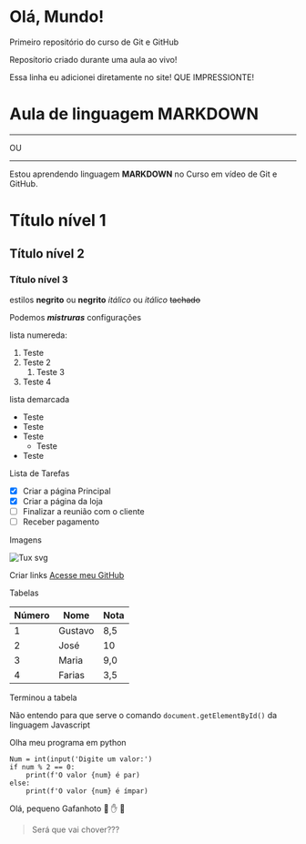 # Olá, Mundo!
 Primeiro repositório do curso de Git e GitHub

Reposítorio criado durante uma aula ao vivo!

Essa linha eu adicionei diretamente no site! QUE IMPRESSIONTE!


# Aula de linguagem MARKDOWN 
---
OU
***
Estou aprendendo linguagem **MARKDOWN** no Curso em vídeo de Git e GitHub.

# Título nível 1

## Título nível 2

### Título nível 3

estilos
**negrito** ou __negrito__
*itálico* ou _itálico_
~~tachado~~

Podemos __*mistruras*__ configurações

lista numereda:

1. Teste
1. Teste 2
   1. Teste 3
1. Teste 4

lista demarcada
* Teste
* Teste
* Teste
   * Teste
* Teste

Lista de Tarefas

- [x] Criar a página Principal
- [x] Criar a página da loja
- [ ] Finalizar a reunião com o cliente
- [ ] Receber pagamento

Imagens

![Tux svg](https://user-images.githubusercontent.com/88623694/132957771-a58a74cb-0ac9-4a3a-8b7f-364f4409bd82.png)

Criar links
[Acesse meu GitHub](https://github.com/FariasFarias)

Tabelas

Número | Nome | Nota
---|---|---
1 | Gustavo | 8,5
2 | José | 10
3 | Maria | 9,0
4 | Farias | 3,5

Terminou a tabela


Não entendo para que serve o comando `document.getElementById()` da linguagem Javascript

Olha meu programa em python

```
Num = int(input('Digite um valor:')
if num % 2 == 0:
    print(f'O valor {num} é par)
else:
    print(f'O valor {num} é ímpar)
```

Olá, pequeno Gafanhoto 🖖 ✋ 🐒

> Será que vai chover???
